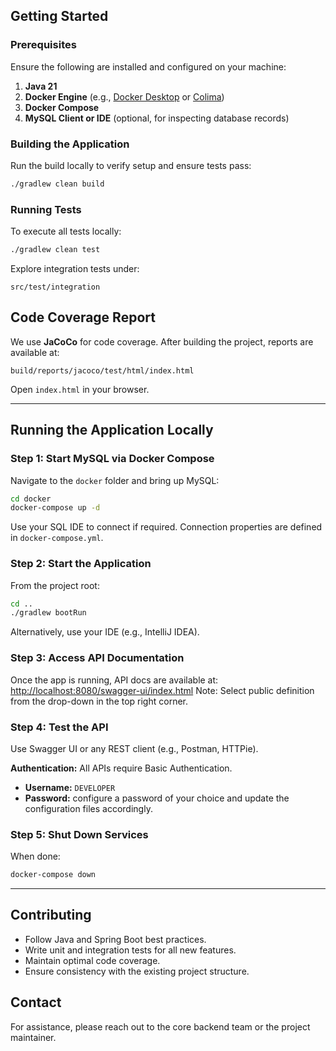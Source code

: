 ## Getting Started

### Prerequisites

Ensure the following are installed and configured on your machine:

1. **Java 21**
2. **Docker Engine** (e.g., [Docker Desktop](https://docs.docker.com/get-started/) or [Colima](https://github.com/abiosoft/colima))
3. **Docker Compose**
4. **MySQL Client or IDE** (optional, for inspecting database records)

### Building the Application

Run the build locally to verify setup and ensure tests pass:

```bash
./gradlew clean build
```

### Running Tests

To execute all tests locally:

```bash
./gradlew clean test
```

Explore integration tests under:

```
src/test/integration
```

## Code Coverage Report

We use **JaCoCo** for code coverage. After building the project, reports are available at:

```
build/reports/jacoco/test/html/index.html
```

Open `index.html` in your browser.

---

## Running the Application Locally

### Step 1: Start MySQL via Docker Compose

Navigate to the `docker` folder and bring up MySQL:

```bash
cd docker
docker-compose up -d
```

Use your SQL IDE to connect if required. Connection properties are defined in `docker-compose.yml`.

### Step 2: Start the Application

From the project root:

```bash
cd ..
./gradlew bootRun
```

Alternatively, use your IDE (e.g., IntelliJ IDEA).

### Step 3: Access API Documentation

Once the app is running, API docs are available at:
[http://localhost:8080/swagger-ui/index.html](http://localhost:8080/swagger-ui/index.html)
Note: Select public definition from the drop-down in the top right corner.

### Step 4: Test the API

Use Swagger UI or any REST client (e.g., Postman, HTTPie).

**Authentication:** All APIs require Basic Authentication.

* **Username:** `DEVELOPER`
* **Password:** configure a password of your choice and update the configuration files accordingly.

### Step 5: Shut Down Services

When done:

```bash
docker-compose down
```

---

## Contributing

* Follow Java and Spring Boot best practices.
* Write unit and integration tests for all new features.
* Maintain optimal code coverage.
* Ensure consistency with the existing project structure.

## Contact

For assistance, please reach out to the core backend team or the project maintainer.
